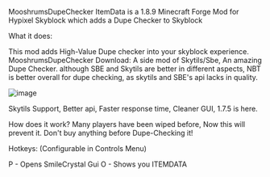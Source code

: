 MooshrumsDupeChecker
ItemData is a 1.8.9 Minecraft Forge Mod for Hypixel Skyblock which adds a Dupe Checker to Skyblock

What it does:

This mod adds High-Value Dupe checker into your skyblock experience. MooshrumsDupeChecker Download: A side mod of Skytils/Sbe, An amazing Dupe Checker. although SBE and Skytils are better in different aspects, NBT is better overall for dupe checking, as skytils and SBE's api lacks in quality.

![image](https://user-images.githubusercontent.com/113824615/190892482-82ff5e7a-99ef-45b7-a4ad-5921d186cd86.png)


Skytils Support, Better api, Faster response time, Cleaner GUI, 1.7.5 is here.

How does it work? Many players have been wiped before, Now this will prevent it. Don't buy anything before Dupe-Checking it!

Hotkeys: (Configurable in Controls Menu)

P - Opens SmileCrystal Gui O - Shows you ITEMDATA
